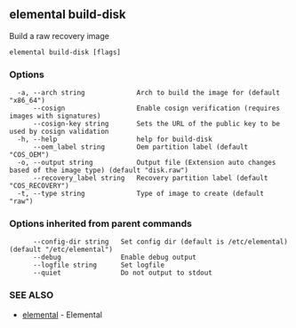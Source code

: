 ## elemental build-disk

Build a raw recovery image

```
elemental build-disk [flags]
```

### Options

```
  -a, --arch string             Arch to build the image for (default "x86_64")
      --cosign                  Enable cosign verification (requires images with signatures)
      --cosign-key string       Sets the URL of the public key to be used by cosign validation
  -h, --help                    help for build-disk
      --oem_label string        Oem partition label (default "COS_OEM")
  -o, --output string           Output file (Extension auto changes based of the image type) (default "disk.raw")
      --recovery_label string   Recovery partition label (default "COS_RECOVERY")
  -t, --type string             Type of image to create (default "raw")
```

### Options inherited from parent commands

```
      --config-dir string   Set config dir (default is /etc/elemental) (default "/etc/elemental")
      --debug               Enable debug output
      --logfile string      Set logfile
      --quiet               Do not output to stdout
```

### SEE ALSO

* [elemental](elemental.md)	 - Elemental

